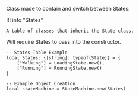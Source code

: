 Class made to contain and switch between States:

!!! info "States"

    A table of classes that inherit the State class.

Will require States to pass into the constructor.

```luau title="States Table"
-- States Table Example
local States: {[string]: typeof(State)} = {
    ["Walking"] = LoadingState.new(),
    ["Running"] = RunningState.new()
}

-- Example Object Creation
local stateMachine = StateMachine.new(States)
```
